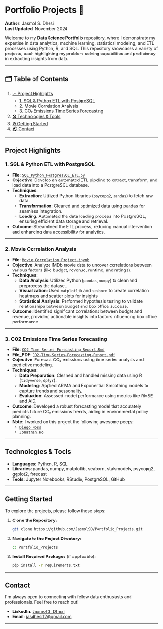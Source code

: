 # Portfolio Projects 🎯
**Author**: Jasmol S. Dhesi  
**Last Updated**: November 2024

Welcome to my **Data Science Portfolio** repository, where I demonstrate my expertise in data analytics, machine learning, statistical modeling, and ETL processes using Python, R, and SQL. This repository showcases a variety of projects, each highlighting my problem-solving capabilities and proficiency in extracting insights from data.

---

## 🗂️ Table of Contents
1. [📈 Project Highlights](#project-highlights)
    + [1. SQL & Python ETL with PostgreSQL](#1-sql--python-etl-with-postgresql)
    + [2. Movie Correlation Analysis](#2-movie-correlation-analysis)
    + [3. CO₂ Emissions Time Series Forecasting](#3-co2-emissions-time-series-forecasting)
2. [🛠️ Technologies & Tools](#️technologies--tools)
3. [⚙️ Getting Started](#️getting-started)
4. [📬 Contact](#️contact)


---

## Project Highlights

### 1. SQL & Python ETL with PostgreSQL
- **File**: [`SQL_Python_PostgresSQL_ETL.py`](https://github.com/JasmolSD/Portfolio_Projects/blob/main/SQL_Python_PostgresSQL_ETL.py)
- **Objective**: Develop an automated ETL pipeline to extract, transform, and load data into a PostgreSQL database.
- **Techniques**: 
  - **Extraction**: Utilized Python libraries (`psycopg2`, `pandas`) to fetch raw data.
  - **Transformation**: Cleaned and optimized data using pandas for seamless integration.
  - **Loading**: Automated the data loading process into PostgreSQL, ensuring efficient data storage and retrieval.
- **Outcome**: Streamlined the ETL process, reducing manual intervention and enhancing data accessibility for analytics.

---

### 2. Movie Correlation Analysis
- **File**: [`Movie_Correlation_Project.ipynb`](https://github.com/JasmolSD/Portfolio_Projects/blob/main/Movie_Correlation_Project.ipynb)
- **Objective**: Analyze IMDb movie data to uncover correlations between various factors (like budget, revenue, runtime, and ratings).
- **Techniques**: 
  - **Data Analysis**: Utilized Python (`pandas`, `numpy`) to clean and preprocess the dataset.
  - **Visualization**: Used `matplotlib` and `seaborn` to create correlation heatmaps and scatter plots for insights.
  - **Statistical Analysis**: Performed hypothesis testing to validate relationships between budget and box office success.
- **Outcome**: Identified significant correlations between budget and revenue, providing actionable insights into factors influencing box office performance.

---

### 3. CO2 Emissions Time Series Forecasting
- **File**: [`CO2 Time Series Forecasting Report.Rmd`](https://github.com/JasmolSD/Portfolio_Projects/blob/main/CO2%20Emissions%20Time%20Series%20Modelling/CO2%20Time%20Series%20Forecasting%20Report.Rmd)
- **File_PDF**: [`CO2-Time-Series-Forecasting-Report.pdf`](https://github.com/JasmolSD/Portfolio_Projects/blob/main/CO2%20Emissions%20Time%20Series%20Modelling/CO2-Time-Series-Forecasting-Report.pdf)
- **Objective**: Forecast CO₂ emissions using time series analysis and predictive modeling.
- **Techniques**:
  - **Data Preparation**: Cleaned and handled missing data using R (`tidyverse`, `dplyr`).
  - **Modeling**: Applied ARIMA and Exponential Smoothing models to capture trends and seasonality.
  - **Evaluation**: Assessed model performance using metrics like RMSE and AIC.
- **Outcome**: Developed a robust forecasting model that accurately predicts future CO₂ emissions trends, aiding in environmental policy planning.
- **Note**: I worked on this project the following awesome peeps:
  - [`Diego Moss`](https://github.com/Mossd-2)
  - [`Jonathan Ho`](https://github.com/jonathanhorx)

---

## Technologies & Tools
- **Languages**: Python, R, SQL
- **Libraries**: pandas, numpy, matplotlib, seaborn, statsmodels, psycopg2, ggplot2, forecast
- **Tools**: Jupyter Notebooks, RStudio, PostgreSQL, GitHub

---

## Getting Started

To explore the projects, please follow these steps:

1. **Clone the Repository**:
    ```bash
    git clone https://github.com/JasmolSD/Portfolio_Projects.git
    ```
2. **Navigate to the Project Directory**:
    ```bash
    cd Portfolio_Projects
    ```
3. **Install Required Packages** (if applicable):
    ```bash
    pip install -r requirements.txt
    ```

---

## Contact

I'm always open to connecting with fellow data enthusiasts and professionals. Feel free to reach out!

- **LinkedIn**: [Jasmol S. Dhesi](https://www.linkedin.com/in/jasmol-dhesi/)
- **Email**: [jasdhesi12@gmail.com](jasdhesi12@gmail.com)

---

